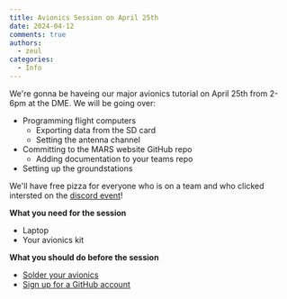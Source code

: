 ```yaml
---
title: Avionics Session on April 25th
date: 2024-04-12
comments: true
authors:
  - zeul
categories:
  - Info
---
```


We're gonna be haveing our major avionics tutorial on April 25th from 2-6pm at the DME. We will be going over:

- Programming flight computers
    - Exporting data from the SD card
    - Setting the antenna channel
- Committing to the MARS website GitHub repo
    - Adding documentation to your teams repo
- Setting up the groundstations

We'll have free pizza for everyone who is on a team and who clicked intersted on the [discord event](https://discord.gg/KNCHEXu3?event=1227018763862540392)!

**What you need for the session**
- Laptop
- Your avionics kit

**What you should do before the session**
- [Solder your avionics](https://marstmu.com/Guidelines/Avionics-Guide/flight-computer/)
- [Sign up for a GitHub account](https://github.com/)